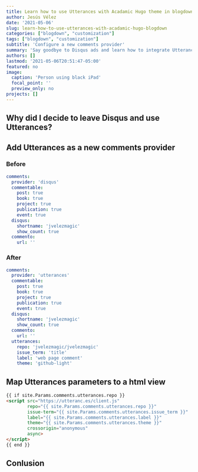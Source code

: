 ```yaml
---
title: Learn how to use Utterances with Acadamic Hugo theme in blogdown!
author: Jesús Vélez
date: '2021-05-06'
slug: learn-how-to-use-utterances-with-acadamic-hugo-blogdown
categories: ["blogdown", "customization"]
tags: ["blogdown", "customization"]
subtitle: 'Configure a new comments provider'
summary: 'Say goodbye to Disqus ads and learn how to integrate Utterances, a "lightweight comments widget built on GitHub issues".'
authors: []
lastmod: '2021-05-06T20:51:47-05:00'
featured: no
image:
  caption: 'Person using black iPad'
  focal_point: ''
  preview_only: no
projects: []
---
```


## Why did I decide to leave Disqus and use Utterances?

## Add Utterances as a new comments provider

### Before

```yaml
comments:
  provider: 'disqus'
  commentable:
    post: true
    book: true
    project: true
    publication: true
    event: true
  disqus:
    shortname: 'jvelezmagic'
    show_count: true
  commento:
    url: ''
```

### After

```yaml
comments:
  provider: 'utterances'
  commentable:
    post: true
    book: true
    project: true
    publication: true
    event: true
  disqus:
    shortname: 'jvelezmagic'
    show_count: true
  commento:
    url: ''
  utterances:
    repo: 'jvelezmagic/jvelezmagic'
    issue_term: 'title'
    label: 'web page comment'
    theme: 'github-light'
```

## Map Utterances parameters to a html view

```html
{{ if site.Params.comments.utterances.repo }}
<script src="https://utteranc.es/client.js"
        repo="{{ site.Params.comments.utterances.repo }}"
        issue-term="{{ site.Params.comments.utterances.issue_term }}"
        label="{{ site.Params.comments.utterances.label }}"
        theme="{{ site.Params.comments.utterances.theme }}"
        crossorigin="anonymous"
        async>
</script>
{{ end }}
```

## Conlusion

